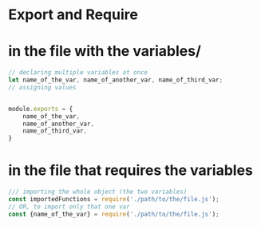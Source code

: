 # Export and Require

# in the file with the variables/
``` javascript
// declaring multiple variables at once
let name_of_the_var, name_of_another_var, name_of_third_var;
// assigning values


module.exports = {
    name_of_the_var,
    name_of_another_var,
    name_of_third_var,
}
```

# in the file that requires the variables
``` javascript
/// importing the whole object (the two variables)
const importedFunctions = require('./path/to/the/file.js');
// OR, to import only that one var
const {name_of_the_var} = require('./path/to/the/file.js');
```
